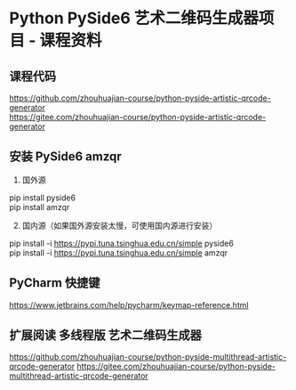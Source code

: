 # Python PySide6 艺术二维码生成器项目 - 课程资料

## 课程代码

https://github.com/zhouhuajian-course/python-pyside-artistic-qrcode-generator  
https://gitee.com/zhouhuajian-course/python-pyside-artistic-qrcode-generator

## 安装 PySide6 amzqr

1. 国外源

pip install pyside6   
pip install amzqr

2. 国内源（如果国外源安装太慢，可使用国内源进行安装）

pip install -i https://pypi.tuna.tsinghua.edu.cn/simple pyside6  
pip install -i https://pypi.tuna.tsinghua.edu.cn/simple amzqr

## PyCharm 快捷键

https://www.jetbrains.com/help/pycharm/keymap-reference.html

## 扩展阅读 多线程版 艺术二维码生成器

https://github.com/zhouhuajian-course/python-pyside-multithread-artistic-qrcode-generator
https://gitee.com/zhouhuajian-course/python-pyside-multithread-artistic-qrcode-generator